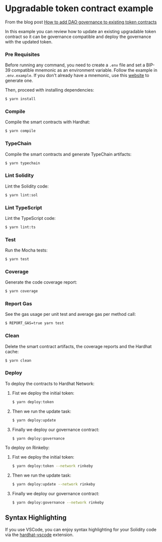 # Upgradable token contract example

From the blog post [How to add DAO governance to existing token contracts]()

In this example you can review how to update an existing upgradable token contract so
 it can be governance compatible and deploy the governance with the updated token.
### Pre Requisites

Before running any command, you need to create a `.env` file and set a BIP-39 compatible mnemonic as an environment
variable. Follow the example in `.env.example`. If you don't already have a mnemonic, use this [website](https://iancoleman.io/bip39/) to generate one.

Then, proceed with installing dependencies:

```sh
$ yarn install
```

### Compile

Compile the smart contracts with Hardhat:

```sh
$ yarn compile
```

### TypeChain

Compile the smart contracts and generate TypeChain artifacts:

```sh
$ yarn typechain
```

### Lint Solidity

Lint the Solidity code:

```sh
$ yarn lint:sol
```

### Lint TypeScript

Lint the TypeScript code:

```sh
$ yarn lint:ts
```

### Test

Run the Mocha tests:

```sh
$ yarn test
```

### Coverage

Generate the code coverage report:

```sh
$ yarn coverage
```

### Report Gas

See the gas usage per unit test and average gas per method call:

```sh
$ REPORT_GAS=true yarn test
```

### Clean

Delete the smart contract artifacts, the coverage reports and the Hardhat cache:

```sh
$ yarn clean
```

### Deploy

To deploy the contracts to Hardhat Network:

1. Fist we deploy the initial token:
    ```sh
    $ yarn deploy:token
    ```

2. Then we run the update task:
    ```sh
    $ yarn deploy:update
    ```

3. Finally we deploy our governance contract:
    ```sh
    $ yarn deploy:governance
    ```

To deploy on Rinkeby:

1. Fist we deploy the initial token:
    ```sh
    $ yarn deploy:token --network rinkeby
    ```

2. Then we run the update task:
    ```sh
    $ yarn deploy:update --network rinkeby
    ```

3. Finally we deploy our governance contract:
    ```sh
    $ yarn deploy:governance --network rinkeby
    ```

## Syntax Highlighting

If you use VSCode, you can enjoy syntax highlighting for your Solidity code via the [hardhat-vscode](https://github.com/NomicFoundation/hardhat-vscode) extension.
